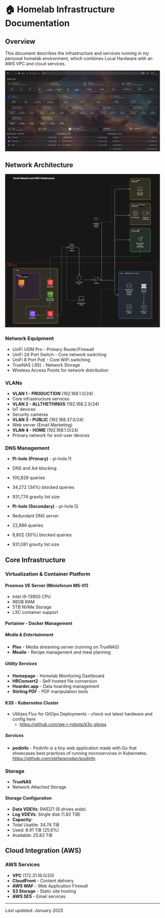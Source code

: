 
# 🏠 Homelab Infrastructure Documentation

## Overview

This document describes the infrastructure and services running in my personal homelab environment, which combines Local Hardware with an AWS VPC and cloud services. 

![Dashboard Screenshot](./images/dashboard.png)
## Network Architecture

![Network Diagram](./images/network-diagram.png)
### Network Equipment

- UniFi UDM Pro - Primary Router/Firewall
- UniFi 24 Port Switch - Core network switching
- UniFi 8 Port PoE - Core WiFi switching
- TrueNAS (.65) - Network Storage
- Wireless Access Points for network distribution

### VLANs

- **VLAN 1 - PRODUCTION** (192.168.1.0/24)
- Core infrastructure services
- **VLAN 2 - ALLTHETHINGS** (192.168.2.0/24)
- IoT devices
- Security cameras
- **VLAN 3 - PUBLIC** (192.168.37.0/24)
- Web server (Email Marketing)
- **VLAN 4 - HOME** (192.168.1.0/24)
- Primary network for end-user devices

### DNS Management

- **Pi-hole (Primary)** - pi-hole.11
- DNS and Ad-blocking
- 100,828 queries
- 34,272 (34%) blocked queries
- 931,774 gravity list size

- **Pi-hole (Secondary)** - pi-hole.12
- Redundant DNS server
- 22,886 queries
- 6,802 (30%) blocked queries
- 931,081 gravity list size

## Core Infrastructure

### Virtualization & Container Platform

#### Proxmox VE Server (Minisforum MS-01)

- Intel i9-13900 CPU
- 96GB RAM
- 5TB NVMe Storage
- LXC container support
#### Portainer - Docker Management
##### Media & Entertainment
- **Plex** - Media streaming server (running on TrueNAS)
- **Mealie** - Recipe management and meal planning
##### Utility Services
- **Homepage** - Homelab Monitoring Dashboard
- **HRConvert2** - Self-hosted file conversion
- **Hoarder.app** - Data hoarding management
- **Stirling PDF** - PDF manipulation tools
#### K3S - Kubernetes Cluster

- Utilizes Flux for GitOps Deployments - check out latest hardware and config here
	- https://github.com/we-r-robots/k3s-gitops
##### Services
- **podinfo** - Podinfo is a tiny web application made with Go that showcases best practices of running microservices in Kubernetes. https://github.com/stefanprodan/podinfo
### Storage

- **TrueNAS**
- Network Attached Storage
#### Storage Configuration

- **Data VDEVs**: RAIDZ1 (6 drives wide)
- **Log VDEVs**: Single disk (1.82 TiB)
- **Capacity**:
- Total Usable: 34.74 TiB
- Used: 8.91 TiB (25.6%)
- Available: 25.83 TiB

## Cloud Integration (AWS)

### AWS Services

- **VPC** (172.31.16.0/20)
- **CloudFront** - Content delivery
- **AWS WAF** - Web Application Firewall
- **S3 Storage** - Static site hosting
- **AWS SES** - Email services

---

*Last updated: January 2025*
